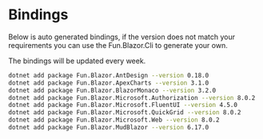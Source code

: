 # Bindings

Below is auto generated bindings, if the version does not match your requirements you can use the Fun.Blazor.Cli to generate your own.

The bindings will be updated every week.

```bash
dotnet add package Fun.Blazor.AntDesign --version 0.18.0
dotnet add package Fun.Blazor.ApexCharts --version 3.1.0
dotnet add package Fun.Blazor.BlazorMonaco --version 3.2.0
dotnet add package Fun.Blazor.Microsoft.Authorization --version 8.0.2
dotnet add package Fun.Blazor.Microsoft.FluentUI --version 4.5.0
dotnet add package Fun.Blazor.Microsoft.QuickGrid --version 8.0.2
dotnet add package Fun.Blazor.Microsoft.Web --version 8.0.2
dotnet add package Fun.Blazor.MudBlazor --version 6.17.0
```
